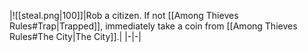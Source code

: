 
|![[steal.png\|100]]|Rob a citizen. If not [[Among Thieves Rules#Trap|Trapped]], immediately take a coin from [[Among Thieves Rules#The City|The City]].|
|-|-|

